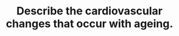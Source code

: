 ---
title: "Describe the cardiovascular changes that occur with ageing."
entityType: SAQ
exam: PEX
college: ANZCA
year: 2019
sitting: A
question: 2
passRate: 63
EC_expectedDomains:
- "To achieve a pass in this question, candidates were required to demonstrate a broad understanding of the effects of ageing on both the heart and the vascular system. An exhaustive list of factual information alone was insufficient to gain high marks. Candidates who omitted one of these systems entirely found it difficult to pass the question."
- "To achieve a pass in this question, candidates were required to demonstrate a broad understanding of the effects of ageing on both the heart and the vascular system. An exhaustive list of factual information alone was insufficient to gain high marks. Candidates who omitted one of these systems entirely found it difficult to pass the question."
EC_extraCredit:
- "Good answers, attracting additional marks, included discussion of how these physiological changes affect cardiovascular function. Excellent answers included discussion of how these changes affect the capacity to compensate with physiological perturbations"
EC_errorsCommon: []
---